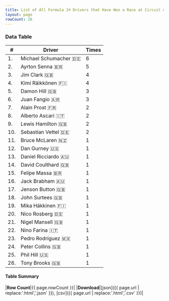 ```yaml
---
title: List of All Formula 1® Drivers that Have Won a Race at Circuit de Spa-Francorchamps
layout: page
rowCount: 26
---
```


<canvas id="chart" width="400" height="180"></canvas>
<script>
var data = {
    "datasets": [
        {
            "backgroundColor": "#f3a935",
            "borderColor": "#f68639",
            "borderWidth": 1,
            "data": [
                6.0,
                5.0,
                4.0,
                4.0,
                3.0,
                3.0,
                2.0,
                2.0,
                2.0,
                2.0,
                1.0,
                1.0,
                1.0,
                1.0,
                1.0,
                1.0,
                1.0,
                1.0,
                1.0,
                1.0,
                1.0,
                1.0,
                1.0,
                1.0,
                1.0,
                1.0
            ],
            "label": "Times"
        }
    ],
    "labels": [
        "Michael Schumacher",
        "Ayrton Senna",
        "Jim Clark",
        "Kimi Räikkönen",
        "Damon Hill",
        "Juan Fangio",
        "Alain Prost",
        "Alberto Ascari",
        "Lewis Hamilton",
        "Sebastian Vettel",
        "Bruce McLaren",
        "Dan Gurney",
        "Daniel Ricciardo",
        "David Coulthard",
        "Felipe Massa",
        "Jack Brabham",
        "Jenson Button",
        "John Surtees",
        "Mika Häkkinen",
        "Nico Rosberg",
        "Nigel Mansell",
        "Nino Farina",
        "Pedro Rodríguez",
        "Peter Collins",
        "Phil Hill",
        "Tony Brooks"
    ]
};
var options = {
  legend: {
    display: false
  },
  scales: {
    xAxes: [{
      ticks: {
        beginAtZero: true,
        maxRotation: 180,
        display: window.innerWidth > 800
      }
    }],
    yAxes: [{
      ticks: {
        beginAtZero: true
      }
    }]
  },
  onResize: function(chart, size) {
    chart.options.scales.xAxes[0].ticks.display = size.width > 800;
  }
};
new Chart("chart", {
    data: data,
    type: 'bar',
    options: options
});
</script>



### Data Table

| # | Driver | Times |
|--|--|--|
| 1. | Michael Schumacher 🇩🇪 | 6 |
| 2. | Ayrton Senna 🇧🇷 | 5 |
| 3. | Jim Clark 🇬🇧 | 4 |
| 4. | Kimi Räikkönen 🇫🇮 | 4 |
| 5. | Damon Hill 🇬🇧 | 3 |
| 6. | Juan Fangio 🇦🇷 | 3 |
| 7. | Alain Prost 🇫🇷 | 2 |
| 8. | Alberto Ascari 🇮🇹 | 2 |
| 9. | Lewis Hamilton 🇬🇧 | 2 |
| 10. | Sebastian Vettel 🇩🇪 | 2 |
| 11. | Bruce McLaren 🇳🇿 | 1 |
| 12. | Dan Gurney 🇺🇸 | 1 |
| 13. | Daniel Ricciardo 🇦🇺 | 1 |
| 14. | David Coulthard 🇬🇧 | 1 |
| 15. | Felipe Massa 🇧🇷 | 1 |
| 16. | Jack Brabham 🇦🇺 | 1 |
| 17. | Jenson Button 🇬🇧 | 1 |
| 18. | John Surtees 🇬🇧 | 1 |
| 19. | Mika Häkkinen 🇫🇮 | 1 |
| 20. | Nico Rosberg 🇩🇪 | 1 |
| 21. | Nigel Mansell 🇬🇧 | 1 |
| 22. | Nino Farina 🇮🇹 | 1 |
| 23. | Pedro Rodríguez 🇲🇽 | 1 |
| 24. | Peter Collins 🇬🇧 | 1 |
| 25. | Phil Hill 🇺🇸 | 1 |
| 26. | Tony Brooks 🇬🇧 | 1 |

#### Table Summary

|**Row Count**|{{ page.rowCount }}|
|**Download**|[json]({{ page.url | replace:'.html','.json' }}), [csv]({{ page.url | replace:'.html','.csv' }})|

